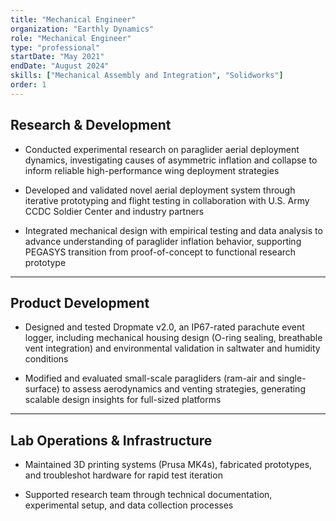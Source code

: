 ```yaml
---
title: "Mechanical Engineer"
organization: "Earthly Dynamics"
role: "Mechanical Engineer"
type: "professional"
startDate: "May 2021"
endDate: "August 2024"
skills: ["Mechanical Assembly and Integration", "Solidworks"]
order: 1
---
```


## Research & Development

- Conducted experimental research on paraglider aerial deployment dynamics, investigating causes of asymmetric inflation and collapse to inform reliable high-performance wing deployment strategies

- Developed and validated novel aerial deployment system through iterative prototyping and flight testing in collaboration with U.S. Army CCDC Soldier Center and industry partners

- Integrated mechanical design with empirical testing and data analysis to advance understanding of paraglider inflation behavior, supporting PEGASYS transition from proof-of-concept to functional research prototype

---

## Product Development

- Designed and tested Dropmate v2.0, an IP67-rated parachute event logger, including mechanical housing design (O-ring sealing, breathable vent integration) and environmental validation in saltwater and humidity conditions

- Modified and evaluated small-scale paragliders (ram-air and single-surface) to assess aerodynamics and venting strategies, generating scalable design insights for full-sized platforms

---

## Lab Operations & Infrastructure

- Maintained 3D printing systems (Prusa MK4s), fabricated prototypes, and troubleshot hardware for rapid test iteration

- Supported research team through technical documentation, experimental setup, and data collection processes

